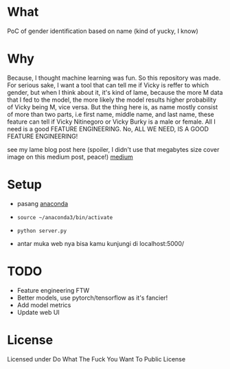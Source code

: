 # What

PoC of gender identification based on name (kind of yucky, I know)

# Why

Because, I thought machine learning was fun. So this repository was made.
For serious sake, I want a tool that can tell me if Vicky is reffer to which gender,
but when I think about it, it's kind of lame, because the more M data that I fed to the model, the more likely
the model results higher probability of Vicky being M, vice versa. But the thing here is, as name mostly consist of more
than two parts, i.e first name, middle name, and last name, these feature can tell if Vicky Nitinegoro or Vicky Burky is
a male or female. All I need is a good FEATURE ENGINEERING. No, ALL WE NEED, IS A GOOD FEATURE ENGINEERING!

see my lame blog post here (spoiler, I didn't use that megabytes size cover image on this medium post, peace!)
[medium](https://medium.com/@dasta/bisakah-mesin-membedakan-gender-dari-sebuah-nama-f081c656fc31)


# Setup



* pasang [anaconda](https://repo.continuum.io/archive/Anaconda3-4.3.1-Linux-x86_64.sh)

* `source ~/anaconda3/bin/activate`
* `python server.py`
* antar muka web nya bisa kamu kunjungi di localhost:5000/ 


# TODO

- Feature engineering FTW
- Better models, use pytorch/tensorflow as it's fancier!
- Add model metrics
- Update web UI

# License

Licensed under Do What The Fuck You Want To Public License

